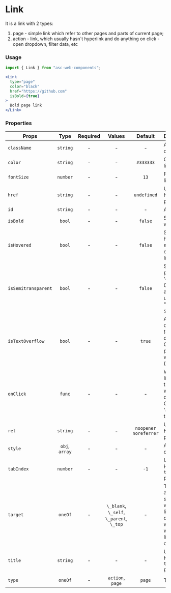 # Link

It is a link with 2 types:

1. page - simple link which refer to other pages and parts of current page;
2. action - link, which usually hasn`t hyperlink and do anything on click - open dropdown, filter data, etc

### Usage

```js
import { Link } from "asc-web-components";
```

```jsx
<Link 
  type="page" 
  color="black" 
  href="https://github.com" 
  isBold={true}
>
  Bold page link
</Link>
```

### Properties

| Props               |      Type      | Required |                  Values                  |        Default        | Description                                                                                    |
| ------------------- | :------------: | :------: | :--------------------------------------: | :-------------------: | ---------------------------------------------------------------------------------------------- |
| `className`         |    `string`    |    -     |                    -                     |           -           | Accepts class                                                                                  |
| `color`             |    `string`    |    -     |                    -                     |       `#333333`       | Color of link                                                                                  |
| `fontSize`          |    `number`    |    -     |                    -                     |         `13`          | Font size of link (in px)                                                                      |
| `href`              |    `string`    |    -     |                    -                     |      `undefined`      | Used as HTML `href` property                                                                   |
| `id`                |    `string`    |    -     |                    -                     |           -           | Accepts id                                                                                     |
| `isBold`            |     `bool`     |    -     |                    -                     |        `false`        | Set font weight                                                                                |
| `isHovered`         |     `bool`     |    -     |                    -                     |        `false`        | Set hovered state and effects of link.                                                         |
| `isSemitransparent` |     `bool`     |    -     |                    -                     |        `false`        | Set css-property 'opacity' to 0.5. Usually apply for users with "pending" status               |  |
| `isTextOverflow`    |     `bool`     |    -     |                    -                     |        `true`         | Activate or deactivate _text-overflow_ CSS property with ellipsis (' … ') value                |
| `onClick`           |     `func`     |    -     |                    -                     |           -           | What the link will trigger when clicked. Only for \'action\' type of link                      |
| `rel`               |    `string`    |    -     |                    -                     | `noopener noreferrer` | Used as HTML `rel` property                                                                    |
| `style`             | `obj`, `array` |    -     |                    -                     |           -           | Accepts css style                                                                              |
| `tabIndex`          |    `number`    |    -     |                    -                     |         `-1`          | Used as HTML `tabindex` property                                                               |
| `target`            |    `oneOf`     |    -     | `\_blank`, `\_self`, `\_parent`, `\_top` |           -           | The _target_ attribute specifies where the linked document will open when the link is clicked. |  |
| `title`             |    `string`    |    -     |                    -                     |           -           | Used as HTML `title` property                                                                  |
| `type`              |    `oneOf`     |    -     |             `action`, `page`             |        `page`         | Type of link                                                                                   |
